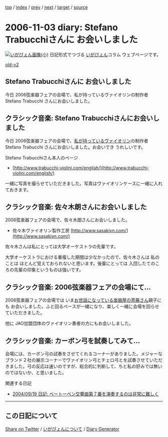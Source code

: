 [top](https://igapyon.github.io/diary/) 
 / [index](https://igapyon.github.io/diary/2006/index.html) 
 / [prev](https://igapyon.github.io/diary/2006/ig061101.html) 
 / [next](https://igapyon.github.io/diary/2006/ig061106.html) 
 / [target](https://igapyon.github.io/diary/2006/ig061103.html) 
 / [source](https://github.com/igapyon/diary/blob/gh-pages/2006/ig061103.html.src.md) 

2006-11-03 diary: Stefano Trabucchiさんに お会いしました
=====================================================================================================
[![いがぴょん画像(小)](https://igapyon.github.io/diary/images/iga200306s.jpg "いがぴょん")](https://igapyon.github.io/diary/memo/memoigapyon.html) 日記形式でつづる [いがぴょん](https://igapyon.github.io/diary/memo/memoigapyon.html)コラム ウェブページです。

[old-v2](ig061103-orig.html)

## Stefano Trabucchiさんに お会いしました

今日 2006弦楽器フェアの会場で、私が持っているヴァイオリンの制作者 Stefano Trabucchi さんにお会いしました。


## クラシック音楽: Stefano Trabucchiさんにお会いしました

今日 2006弦楽器フェアの会場で、[私が持っているヴァイオリン](../memo/memoviolin.html)の制作者 Stefano Trabucchi さんにお会いしました。お会いでき うれしいです。

Stefano Trabucchiさん本人のページ

* [http://www.trabucchi-violini.com/english/](http://www.trabucchi-violini.com/english/)

一緒に写真を撮らせていただきました。写真はヴァイオリンケースに一緒に入れておきます。

## クラシック音楽: 佐々木朗さんにお会いしました

2006弦楽器フェアの会場で、佐々木朗さんにお会いしました。

* 佐々木ヴァイオリン製作工房
  [http://www.sasakivn.com/](http://www.sasakivn.com/)

佐々木さんは私にとっては大学オーケストラの先輩です。

大学オーケストラにおける重複した期間は少なかったので、佐々木さんは 私のことは ほとんど覚えておられないと思います。後輩にとっては 入団したてのころの先輩の印象というものは強いです。

## クラシック音楽: 2006弦楽器フェアの会場にて…

2006弦楽器フェアの会場では いま[お世話になっている楽器屋の斉藤さん](ig060715.html)親子にも お会いしました。ふと回るペースが一緒になり、楽しく一緒に会場を回らせていただきました。

他に JAO加盟団体のヴァイオリン奏者の方にもお会いしました。

## クラシック音楽: カーボン弓を試奏してみて…

会場には、カーボン弓の試奏をさせてくれるコーナーがありました。メジャーなブランド２社の展示コーナーでヴァイオリン弓とチェロ弓とを試奏させていただきました。弓の反応は速いのですが、総合的に判断して、ちと私の好みでは無いのではないか、と思いました。

関連する日記

* [2004/09/19 日記: ベートーベン交響曲第７番を演奏するのは非常に難しく](../2004/ig040919.html)

----------------------------------------------------------------------------------------------------

## この日記について

[Share on Twitter](https://twitter.com/intent/tweet?hashtags=igapyon%2Cdiary%2C%E3%81%84%E3%81%8C%E3%81%B4%E3%82%87%E3%82%93&text=Stefano+Trabucchi%E3%81%95%E3%82%93%E3%81%AB+%E3%81%8A%E4%BC%9A%E3%81%84%E3%81%97%E3%81%BE%E3%81%97%E3%81%9F&url=https%3A%2F%2Figapyon.github.io%2Fdiary%2F2006%2Fig061103.html) / [いがぴょんについて](https://igapyon.github.io/diary/memo/memoigapyon.html) / [Diary Generator](https://github.com/igapyon/igapyonv3)
